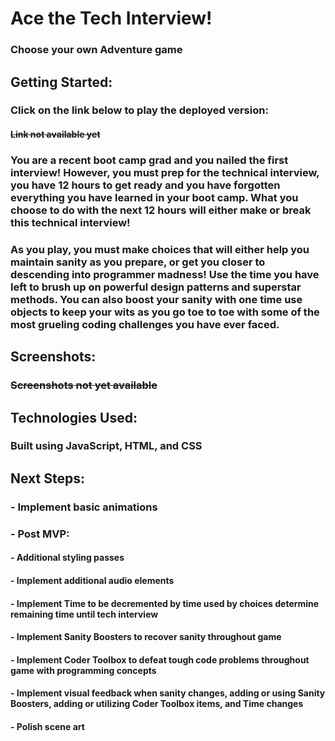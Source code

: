 # Ace the Tech Interview!

### Choose your own Adventure game

## Getting Started:

### Click on the link below to play the deployed version:

#### ~~Link not available yet~~
### You are a recent boot camp grad and you nailed the first interview! However, you must prep for the technical interview, you have 12 hours to get ready and you have forgotten everything you have learned in your boot camp. What you choose to do with the next 12 hours will either make or break this technical interview!

### As you play, you must make choices that will either help you maintain sanity as you prepare, or get you closer to descending into programmer madness! Use the time you have left to brush up on powerful design patterns and superstar methods. You can also boost your sanity with one time use objects to keep your wits as you go toe to toe with some of the most grueling coding challenges you have ever faced.

## Screenshots:

### ~~Screenshots not yet available~~

## Technologies Used:

### Built using JavaScript, HTML, and CSS

## Next Steps:

### - Implement basic animations

### - Post MVP:
####    - Additional styling passes
####    - Implement additional audio elements
####    - Implement Time to be decremented by time used by choices determine remaining time until tech interview
####    - Implement Sanity Boosters to recover sanity throughout game
####    - Implement Coder Toolbox to defeat tough code problems throughout game with programming concepts
####    - Implement visual feedback when sanity changes, adding or using Sanity Boosters, adding or utilizing Coder Toolbox items, and Time changes
####    - Polish scene art